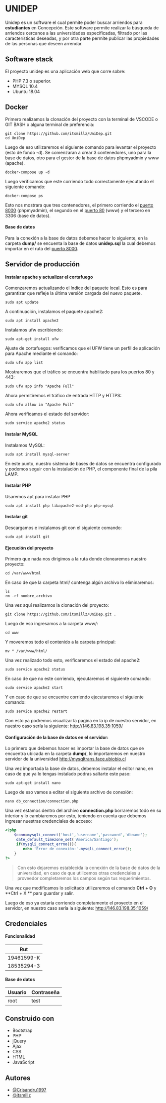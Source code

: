 # UNIDEP

Unidep es un software el cual permite poder buscar arriendos para **estudiantes** en Concepción.
Este software permite realizar la búsqueda de arriendos cercanos a las universidades especificadas, filtrado por las características deseadas, y por otra parte permite publicar las propiedades de las personas que deseen arrendar.

## Software stack
El proyecto unidep es una aplicación web que corre sobre:
- PHP 7.3 o superior.
- MYSQL 10.4
- Ubuntu 18.04

## Docker

Primero realizamos la clonación del proyecto con la terminal de VSCODE o GIT BASH o alguna terminal de preferencia:
````
git clone https://github.com/itsmillz/UniDep.git
cd UniDep
````
Luego de eso utilizaremos el siguiente comando para levantar el proyecto (esto de fondo -d). Se comenzaran a crear 3 contenedores, uno para la base de datos, otro para el gestor de la base de datos phpmyadmin y www (apache).
````
docker-compose up -d
````
Luego verificamos que este corriendo todo correctamente ejecutando el siguiente comando:
````
docker-compose ps
````
Esto nos mostrara que tres contenedores, el primero corriendo el [puerto 8000](http://localhost:8000) (phpmyadmin), el segundo en el [puerto 80](http://localhost:80) (www) y el tercero en 3306 (base de datos).

#### Base de datos

Para la conexión a la base de datos debemos hacer lo siguiente, en la carpeta **dump/** se encuenta la base de datos **unidep.sql** la cual debemos importar en el ruta del [puerto 8000](http://localhost:8000).

## Servidor de producción
#### Instalar apache y actualizar el cortafuego

Comenzaremos actualizando el índice del paquete local. Esto es para garantizar que refleje la última versión cargada del nuevo paquete.
```
sudo apt update
```

A continuación, instalamos el paquete apache2:
```
sudo apt install apache2
```

Instalamos ufw escribiendo:
```
sudo apt-get install ufw
```

Ajuste de cortafuegos: verificamos que el UFW tiene un perfil de aplicación para Apache mediante el comando:
```
sudo ufw app list
```

Mostraremos que el tráfico se encuentra habilitado para los puertos 80 y 443:
```
sudo ufw app info "Apache Full"
```

Ahora permitiremos el tráfico de entrada HTTP y HTTPS:
```
sudo ufw allow in "Apache Full"
```

Ahora verificamos el estado del servidor:
```
sudo service apache2 status
```

#### Instalar MySQL
Instalamos MySQL:
```
sudo apt install mysql-server
```
En este punto, nuestro sistema de bases de datos se encuentra configurado y podemos seguir con la instalación de PHP, el componente final de la pila LAMP.

#### Instalar PHP
Usaremos apt para instalar PHP
```
sudo apt install php libapache2-mod-php php-mysql
```
#### Instalar git
Descargamos e instalamos git con el siguiente comando:
```
sudo apt install git
```
#### Ejecución del proyecto
Primero que nada nos dirigimos a la ruta donde clonearemos nuestro proyecto:
```
cd /var/www/html
```
En caso de que la carpeta html/ contenga algún archivo lo eliminaremos:
```
ls
rm -rf nombre_archivo
```
Una vez aquí realizamos la clonación del proyecto:
```
git clone https://github.com/itsmillz/UniDep.git .
```
Luego de eso ingresamos a la carpeta www/:
```
cd www
```
Y moveremos todo el contenido a la carpeta principal:
```
mv * /var/www/html/
```
Una vez realizado todo esto, verificaremos el estado del apache2:
```
sudo service apache2 status
```
En caso de que no este corriendo, ejecutaremos el siguiente comando:
```
sudo service apache2 start
```
Y en caso de que se encuentre corriendo ejecutaremos el siguiente comando:
```
sudo service apache2 restart
```
Con esto ya podremos visualizar la pagina en la ip de nuestro servidor, en nuestro caso sería la siguiente: http://146.83.198.35:1059/

#### Configuración de la base de datos en el servidor:

Lo primero que debemos hacer es importar la base de datos que se encuentra ubicada en la carpeta **dump/**, lo importaremos en nuestro servidor de la universidad http://mysqltrans.face.ubiobio.cl

Una vez importada la base de datos, debemos instalar el editor nano, en caso de que ya lo tengas instalado podras saltarte este paso:
````
sudo apt-get install nano
````
Luego de eso vamos a editar el siguiente archivo de conexión:
````
nano db_connection/connection.php
````
Una vez estamos dentro del archivo **connection.php** borraremos todo en su interior y lo cambiaremos por esto, teniendo en cuenta que debemos ingresar nuestras credenciales de acceso:
```PHP
<?php
	$conn=mysqli_connect('host','username','password','dbname');
     date_default_timezone_set('America/Santiago');
     if(mysqli_connect_errno()){
        echo 'Error de conexión:'.mysqli_connect_error();
    }
?>
```
> Con esto dejaremos establecida la conexión de la base de datos de la universidad, en caso de que utilicemos otras credenciales u proveedor completaremos los campos según tus requerimientos.

Una vez que modificamos lo solicitado utilizaremos el comando **Ctrl + O** y **Ctrl + X ** para guardar y salir.

Luego de eso ya estaría corriendo completamente el proyecto en el servidor, en nuestro caso sería la siguiente: http://146.83.198.35:1059/

## Credenciales

#### Funcionalidad
| Rut  |
| ------------ |
|  19461599-K |
|  18535294-3 |

#### Base de datos
| Usuario  | Contraseña  |
| ------------ | ------------ |
| root  | test  |


## Construido con
- Bootstrap
- PHP
- jQuery 
- Ajax
- CSS
- HTML
- JavaScript

## Autores

- [@Crisandru1997](https://www.github.com/Crisandru1997)
- [@itsmillz](https://www.github.com/itsmillz)
